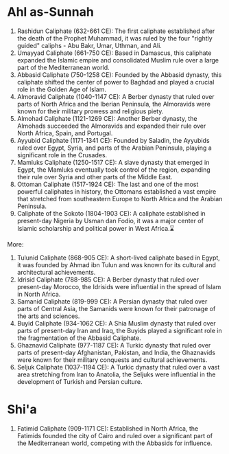 # Ahl as-Sunnah
1. Rashidun Caliphate (632-661 CE): The first caliphate established after the death of the Prophet Muhammad, it was ruled by the four "rightly guided" caliphs - Abu Bakr, Umar, Uthman, and Ali.
2. Umayyad Caliphate (661-750 CE): Based in Damascus, this caliphate expanded the Islamic empire and consolidated Muslim rule over a large part of the Mediterranean world.
3. Abbasid Caliphate (750-1258 CE): Founded by the Abbasid dynasty, this caliphate shifted the center of power to Baghdad and played a crucial role in the Golden Age of Islam.
4. Almoravid Caliphate (1040-1147 CE): A Berber dynasty that ruled over parts of North Africa and the Iberian Peninsula, the Almoravids were known for their military prowess and religious piety.
5. Almohad Caliphate (1121-1269 CE): Another Berber dynasty, the Almohads succeeded the Almoravids and expanded their rule over North Africa, Spain, and Portugal.
6. Ayyubid Caliphate (1171-1341 CE): Founded by Saladin, the Ayyubids ruled over Egypt, Syria, and parts of the Arabian Peninsula, playing a significant role in the Crusades.
7. Mamluks Caliphate (1250-1517 CE): A slave dynasty that emerged in Egypt, the Mamluks eventually took control of the region, expanding their rule over Syria and other parts of the Middle East.
8. Ottoman Caliphate (1517-1924 CE): The last and one of the most powerful caliphates in history, the Ottomans established a vast empire that stretched from southeastern Europe to North Africa and the Arabian Peninsula.
9. Caliphate of the Sokoto (1804-1903 CE): A caliphate established in present-day Nigeria by Usman dan Fodio, it was a major center of Islamic scholarship and political power in West Africa.⌛

More:
1. Tulunid Caliphate (868-905 CE): A short-lived caliphate based in Egypt, it was founded by Ahmad ibn Tulun and was known for its cultural and architectural achievements.
2. Idrisid Caliphate (788-985 CE): A Berber dynasty that ruled over present-day Morocco, the Idrisids were influential in the spread of Islam in North Africa.
3. Samanid Caliphate (819-999 CE): A Persian dynasty that ruled over parts of Central Asia, the Samanids were known for their patronage of the arts and sciences.
4. Buyid Caliphate (934-1062 CE): A Shia Muslim dynasty that ruled over parts of present-day Iran and Iraq, the Buyids played a significant role in the fragmentation of the Abbasid Caliphate.
5. Ghaznavid Caliphate (977-1187 CE): A Turkic dynasty that ruled over parts of present-day Afghanistan, Pakistan, and India, the Ghaznavids were known for their military conquests and cultural achievements.
6. Seljuk Caliphate (1037-1194 CE): A Turkic dynasty that ruled over a vast area stretching from Iran to Anatolia, the Seljuks were influential in the development of Turkish and Persian culture.

# Shi'a
1. Fatimid Caliphate (909-1171 CE): Established in North Africa, the Fatimids founded the city of Cairo and ruled over a significant part of the Mediterranean world, competing with the Abbasids for influence.